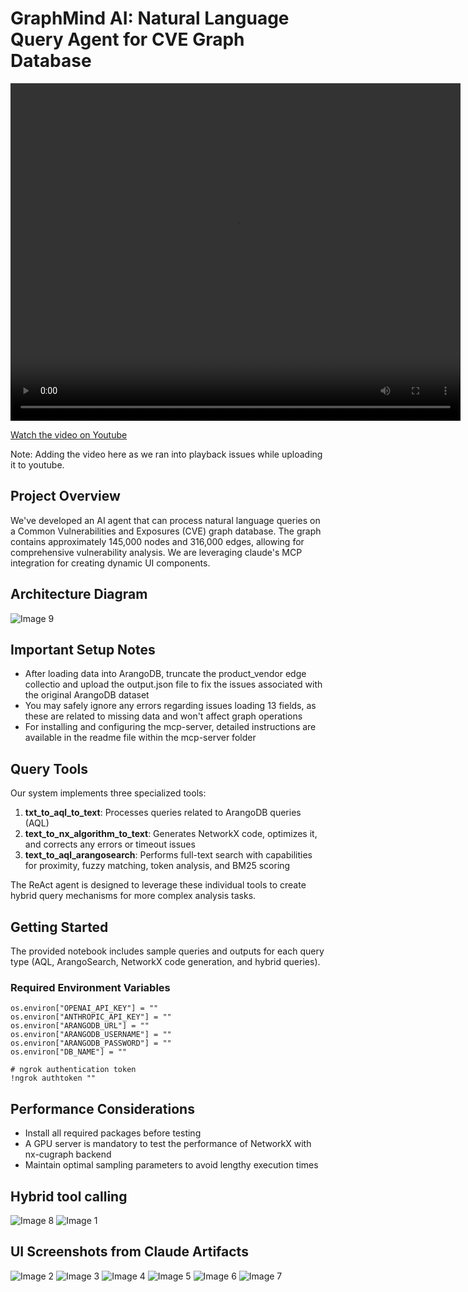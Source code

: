 # GraphMind AI: Natural Language Query Agent for CVE Graph Database

<video src="ArangoDB Agent-Graphmind.mp4" controls width="720" height="540"></video>
    
[Watch the video on Youtube](https://www.youtube.com/watch?v=uFO_aBpbdWk)

Note: Adding the video here as we ran into playback issues while uploading it to youtube.

## Project Overview
We've developed an AI agent that can process natural language queries on a Common Vulnerabilities and Exposures (CVE) graph database. The graph contains approximately 145,000 nodes and 316,000 edges, allowing for comprehensive vulnerability analysis. We are leveraging claude's MCP integration for creating dynamic UI components.

## Architecture Diagram
![Image 9](UI_Images/Architecture_Diagram.png)

## Important Setup Notes
- After loading data into ArangoDB, truncate the product_vendor edge collectio and upload the output.json file to fix the issues associated with the original ArangoDB dataset
- You may safely ignore any errors regarding issues loading 13 fields, as these are related to missing data and won't affect graph operations
- For installing and configuring the mcp-server, detailed instructions are available in the readme file within the mcp-server folder

## Query Tools
Our system implements three specialized tools:

1. **txt_to_aql_to_text**: Processes queries related to ArangoDB queries (AQL)
2. **text_to_nx_algorithm_to_text**: Generates NetworkX code, optimizes it, and corrects any errors or timeout issues
3. **text_to_aql_arangosearch**: Performs full-text search with capabilities for proximity, fuzzy matching, token analysis, and BM25 scoring

The ReAct agent is designed to leverage these individual tools to create hybrid query mechanisms for more complex analysis tasks.

## Getting Started
The provided notebook includes sample queries and outputs for each query type (AQL, ArangoSearch, NetworkX code generation, and hybrid queries).

### Required Environment Variables
```
os.environ["OPENAI_API_KEY"] = ""
os.environ["ANTHROPIC_API_KEY"] = ""
os.environ["ARANGODB_URL"] = ""
os.environ["ARANGODB_USERNAME"] = ""
os.environ["ARANGODB_PASSWORD"] = ""
os.environ["DB_NAME"] = ""

# ngrok authentication token
!ngrok authtoken ""
```

## Performance Considerations
- Install all required packages before testing
- A GPU server is mandatory to test the performance of NetworkX with nx-cugraph backend
- Maintain optimal sampling parameters to avoid lengthy execution times

## Hybrid tool calling
![Image 8](UI_Images/UI_8.png)
![Image 1](UI_Images/UI_1.png)

## UI Screenshots from Claude Artifacts

![Image 2](UI_Images/UI_2.png)
![Image 3](UI_Images/UI_3.png)
![Image 4](UI_Images/UI_4.png)
![Image 5](UI_Images/UI_5.png)
![Image 6](UI_Images/UI_6.png)
![Image 7](UI_Images/UI_7.png)

